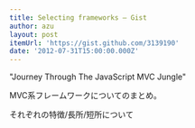 ```yaml
---
title: Selecting frameworks — Gist
author: azu
layout: post
itemUrl: 'https://gist.github.com/3139190'
date: '2012-07-31T15:00:00.000Z'
---
```

"Journey Through The JavaScript MVC Jungle"

MVC系フレームワークについてのまとめ。

それぞれの特徴/長所/短所について

